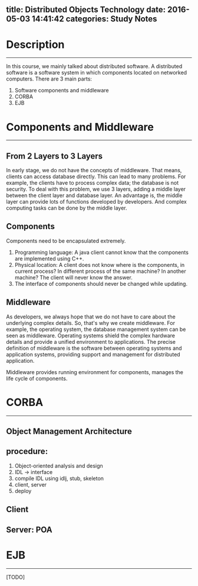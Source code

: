 title: Distributed Objects Technology
date: 2016-05-03 14:41:42
categories: Study Notes
---

# Description
---
In this course, we mainly talked about distributed software. A distributed software is a software system in which components located on networked computers. There are 3 main parts:
1. Software components and middleware
2. CORBA
3. EJB
<!-- more -->

# Components and Middleware
---
## From 2 Layers to 3 Layers
In early stage, we do not have the concepts of middleware. That means, clients can access database directly. This can lead to many problems. For example, the clients have to process complex data; the database is not security. To deal with this problem, we use 3 layers, adding a middle layer between the client layer and database layer. An advantage is, the middle layer can provide lots of functions developed by developers. And complex computing tasks can be done by the middle layer.

## Components
Components need to be encapsulated extremely.
1. Programming language: A java client cannot know that the components are implemented using C++.
2. Physical location: A client does not know where is the components, in current process? In different process of the same machine? In another machine? The client will never know the answer.
3. The interface of components should never be changed while updating.

## Middleware
As developers, we always hope that we do not have to care about the underlying complex details. So, that's why we create middleware. For example, the operating system, the database management system can be seen as middleware. Operating systems shield the complex hardware details and provide a unified environment to applications. The precise definition of middleware is the software between operating systems and application systems, providing support and management for distributed application.

Middleware provides running environment for components, manages the life cycle of components. 

# CORBA
---
## Object Management Architecture

## procedure:
1. Object-oriented analysis and design
2. IDL -> interface
3. compile IDL using idlj, stub, skeleton 
4. client, server
5. deploy

## Client

## Server: POA



# EJB
---
[TODO]
